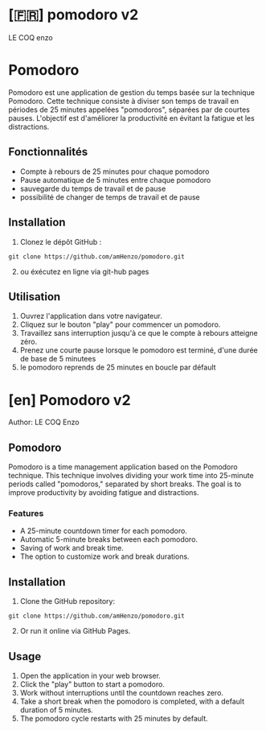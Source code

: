 # [🇫🇷] pomodoro v2

LE COQ enzo

# Pomodoro

Pomodoro est une application de gestion du temps basée sur la technique Pomodoro. Cette technique consiste à diviser son temps de travail en périodes de 25 minutes appelées "pomodoros", séparées par de courtes pauses. L'objectif est d'améliorer la productivité en évitant la fatigue et les distractions.

## Fonctionnalités

- Compte à rebours de 25 minutes pour chaque pomodoro
- Pause automatique de 5 minutes entre chaque pomodoro
- sauvegarde du temps de travail et de pause
- possibilité de changer de temps de travail et de pause 

## Installation

1. Clonez le dépôt GitHub :

```
git clone https://github.com/amHenzo/pomodoro.git
```

2. ou éxécutez en ligne via git-hub pages

## Utilisation

1. Ouvrez l'application dans votre navigateur.
3. Cliquez sur le bouton "play" pour commencer un pomodoro.
4. Travaillez sans interruption jusqu'à ce que le compte à rebours atteigne zéro.
5. Prenez une courte pause lorsque le pomodoro est terminé, d'une durée de base de 5 minutees
6. le pomodoro reprends de 25 minutes en boucle par défault


# [en] Pomodoro v2

Author: LE COQ Enzo

## Pomodoro

Pomodoro is a time management application based on the Pomodoro technique. This technique involves dividing your work time into 25-minute periods called "pomodoros," separated by short breaks. The goal is to improve productivity by avoiding fatigue and distractions.

### Features

- A 25-minute countdown timer for each pomodoro.
- Automatic 5-minute breaks between each pomodoro.
- Saving of work and break time.
- The option to customize work and break durations.

## Installation

1. Clone the GitHub repository:

```
git clone https://github.com/amHenzo/pomodoro.git
```

2. Or run it online via GitHub Pages.
## Usage
1.  Open the application in your web browser.
2.  Click the "play" button to start a pomodoro.
3.  Work without interruptions until the countdown reaches zero.
4.  Take a short break when the pomodoro is completed, with a default duration of 5 minutes.
5.  The pomodoro cycle restarts with 25 minutes by default.








